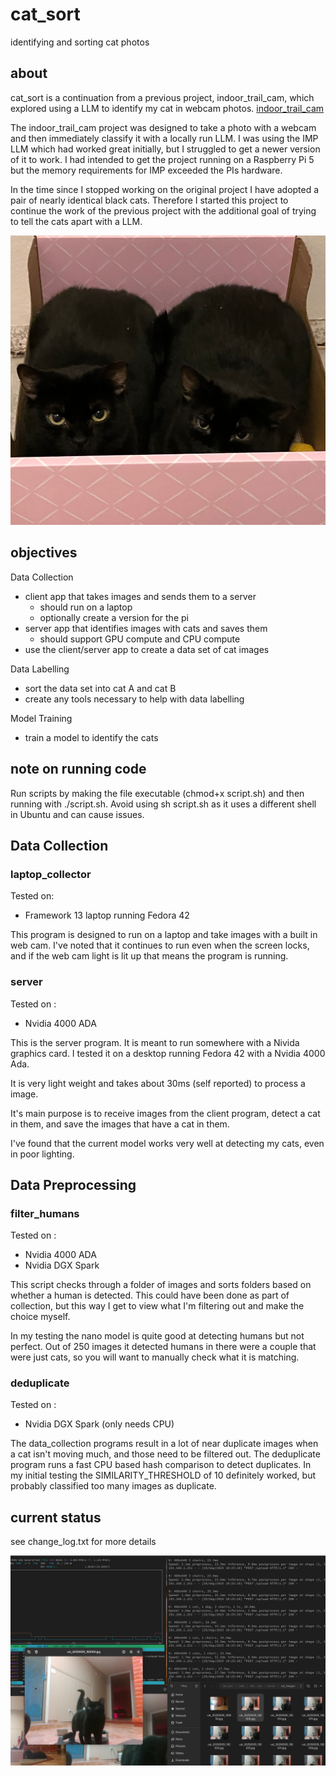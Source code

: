 # cat_sort
identifying and sorting cat photos

## about
cat_sort is a continuation from a previous project, indoor_trail_cam, which explored using a LLM to identify my cat in webcam photos.
[indoor_trail_cam](https://github.com/openmarmot/indoor_trail_cam)

The indoor_trail_cam project was designed to take a photo with a webcam and then immediately classify it with a locally run LLM. I was using the IMP LLM which had worked great initially, but I struggled to get a newer version of it to work. I had intended to get the project running on a Raspberry Pi 5 but the memory requirements for IMP exceeded the PIs hardware. 

In the time since I stopped working on the original project I have adopted a pair of nearly identical black cats. Therefore I started this project
to continue the work of the previous project with the additional goal of trying to tell the cats apart with a LLM.

![screenshot](/readme_images/double_trouble.jpeg "Cat twins")

## objectives
Data Collection
- client app that takes images and sends them to a server
    - should run on a laptop
    - optionally create a version for the pi 
- server app that identifies images with cats and saves them
    - should support GPU compute and CPU compute 
- use the client/server app to create a data set of cat images

Data Labelling
- sort the data set into cat A and cat B
- create any tools necessary to help with data labelling  

Model Training
- train a model to identify the cats

## note on running code 
Run scripts by making the file executable (chmod+x script.sh) and then running with ./script.sh.
Avoid using sh script.sh as it uses a different shell in Ubuntu and can cause issues.

## Data Collection

### laptop_collector
Tested on:
- Framework 13 laptop running Fedora 42

This program is designed to run on a laptop and take images with a built in web cam.
I've noted that it continues to run even when the screen locks, and if the web cam light is lit up that means the program is running.

### server
Tested on :
- Nvidia 4000 ADA 

This is the server program. It is meant to run somewhere with a Nivida graphics card.
I tested it on a desktop running Fedora 42 with a Nvidia 4000 Ada.

It is very light weight and takes about 30ms (self reported) to process a image.

It's main purpose is to receive images from the client program, detect a cat in them, 
and save the images that have a cat in them.

I've found that the current model works very well at detecting my cats, even in poor lighting.

## Data Preprocessing

### filter_humans
Tested on :
- Nvidia 4000 ADA 
- Nvidia DGX Spark

This script checks through a folder of images and sorts folders based on whether a human 
is detected. This could have been done as part of collection, but this way I get to view 
what I'm filtering out and make the choice myself.

In my testing the nano model is quite good at detecting humans but not perfect. Out of 250 images it detected humans in there were a couple that were just cats, so you will want to 
manually check what it is matching.

### deduplicate
Tested on :
- Nvidia DGX Spark (only needs CPU)

The data_collection programs result in a lot of near duplicate images when a cat isn't moving much, and those need to be filtered out.
The deduplicate program runs a fast CPU based hash comparison to detect duplicates. 
In my initial testing the SIMILARITY_THRESHOLD of 10 definitely worked, but probably classified too many images as duplicate.

## current status
see change_log.txt for more details


![screenshot](/readme_images/building_cat_dataset.png "Building cat dataset")


